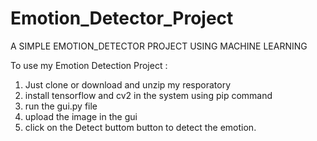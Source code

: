 # Emotion_Detector_Project
A SIMPLE EMOTION_DETECTOR PROJECT USING MACHINE LEARNING 

To use my Emotion Detection Project :
1. Just clone or download and unzip my resporatory
2. install tensorflow and cv2 in the system using pip command
3. run the gui.py file
4. upload the image in the gui
5. click on the Detect buttom button to detect the emotion.
